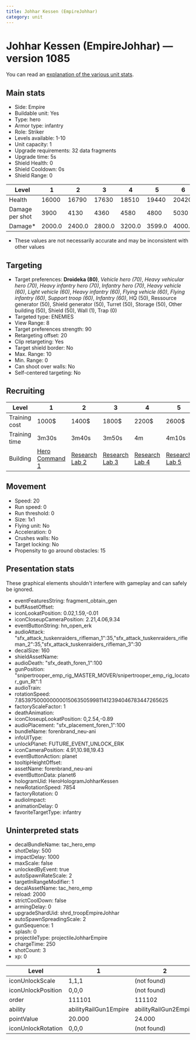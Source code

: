 ```yaml
---
title: Johhar Kessen (EmpireJohhar)
category: unit
---
```


# Johhar Kessen (EmpireJohhar) — version 1085

You can read an [explanation  of the various unit stats](unitexplained.md).

## Main stats

  * Side: Empire
  * Buildable unit: Yes
  * Type: hero
  * Armor type: infantry
  * Role: Striker
  * Levels available: 1-10
  * Unit capacity: 1
  * Upgrade requirements: 32 data fragments
  * Upgrade time: 5s
  * Shield Health: 0
  * Shield Cooldown: 0s
  * Shield Range: 0

|Level          |1     |2     |3     |4     |5     |6     |7     |8     |9     |10    |
|---------------|------|------|------|------|------|------|------|------|------|------|
|Health         |16000 |16790 |17630 |18510 |19440 |20420 |21460 |22560 |23720 |24950 |
|Damage per shot|3900  |4130  |4360  |4580  |4800  |5030  |5380  |5760  |6160  |6590  |
|Damage*        |2000.0|2400.0|2800.0|3200.0|3599.0|4000.0|4400.0|4800.0|5200.0|6000.0|

* These values are not necessarily accurate and may be inconsistent with other values

## Targeting

  * Target preferences: **Droideka (80)**, _Vehicle hero (70)_, _Heavy vehicular hero (70)_, _Heavy infantry hero (70)_, _Infantry hero (70)_, _Heavy vehicle (60)_, _Light vehicle (60)_, _Heavy infantry (60)_, _Flying vehicle (60)_, _Flying infantry (60)_, _Support troop (60)_, _Infantry (60)_, HQ (50), Ressource generator (50), Shield generator (50), Turret (50), Storage (50), Other building (50), Shield (50), Wall (1), Trap (0)
  * Targeted type: ENEMIES
  * View Range: 8
  * Target preferences strength: 90
  * Retargeting offset: 20
  * Clip retargeting: Yes
  * Target shield border: No
  * Max. Range: 10
  * Min. Range: 0
  * Can shoot over walls: No
  * Self-centered targeting: No

## Recruiting

|Level        |1                                           |2                                      |3                                      |4                                      |5                                      |6                                      |7                                      |8                                      |9                                      |10                                      |
|-------------|--------------------------------------------|---------------------------------------|---------------------------------------|---------------------------------------|---------------------------------------|---------------------------------------|---------------------------------------|---------------------------------------|---------------------------------------|----------------------------------------|
|Training cost|1000$                                       |1400$                                  |1800$                                  |2200$                                  |2600$                                  |3000$                                  |3400$                                  |4000$                                  |4200$                                  |4600$                                   |
|Training time|3m30s                                       |3m40s                                  |3m50s                                  |4m                                     |4m10s                                  |4m20s                                  |4m30s                                  |4m40s                                  |4m50s                                  |5m                                      |
|Building     |[Hero Command 1](empireTacticalCommand.html)|[Research Lab 2](empireOffenseLab.html)|[Research Lab 3](empireOffenseLab.html)|[Research Lab 4](empireOffenseLab.html)|[Research Lab 5](empireOffenseLab.html)|[Research Lab 6](empireOffenseLab.html)|[Research Lab 7](empireOffenseLab.html)|[Research Lab 8](empireOffenseLab.html)|[Research Lab 9](empireOffenseLab.html)|[Research Lab 10](empireOffenseLab.html)|

## Movement

  * Speed: 20
  * Run speed: 0
  * Run threshold: 0
  * Size: 1x1
  * Flying unit: No
  * Acceleration: 0
  * Crushes walls: No
  * Target locking: No
  * Propensity to go around obstacles: 15

## Presentation stats

These graphical elements shouldn't interfere with gameplay and can safely be ignored.

  * eventFeaturesString: fragment_obtain_gen
  * buffAssetOffset: 
  * iconLookatPosition: 0.02,1.59,-0.01
  * iconCloseupCameraPosition: 2.21,4.06,9.34
  * eventButtonString: hn_open_erk
  * audioAttack: "sfx_attack_tuskenraiders_rifleman_1":35,"sfx_attack_tuskenraiders_rifleman_2":35,"sfx_attack_tuskenraiders_rifleman_3":30
  * decalSize: 160
  * shieldAssetName: 
  * audioDeath: "sfx_death_foren_1":100
  * gunPosition: "snipertrooper_emp_rig_MASTER_MOVER/snipertrooper_emp_rig_locator_gun_Rt":1
  * audioTrain: 
  * rotationSpeed: 7.8539750000000001506350599811412394046783447265625
  * factoryScaleFactor: 1
  * deathAnimation: 
  * iconCloseupLookatPosition: 0,2.54,-0.89
  * audioPlacement: "sfx_placement_foren_1":100
  * bundleName: forenbrand_neu-ani
  * infoUIType: 
  * unlockPlanet: FUTURE_EVENT_UNLOCK_ERK
  * iconCameraPosition: 4.91,10.98,19.43
  * eventButtonAction: planet
  * tooltipHeightOffset: 
  * assetName: forenbrand_neu-ani
  * eventButtonData: planet6
  * hologramUid: HeroHologramJohharKessen
  * newRotationSpeed: 7854
  * factoryRotation: 0
  * audioImpact: 
  * animationDelay: 0
  * favoriteTargetType: infantry

## Uninterpreted stats

  * decalBundleName: tac_hero_emp
  * shotDelay: 500
  * impactDelay: 1000
  * maxScale: false
  * unlockedByEvent: true
  * autoSpawnRateScale: 2
  * targetInRangeModifier: 1
  * decalAssetName: tac_hero_emp
  * reload: 2000
  * strictCoolDown: false
  * armingDelay: 0
  * upgradeShardUid: shrd_troopEmpireJohhar
  * autoSpawnSpreadingScale: 2
  * gunSequence: 1
  * splash: 0
  * projectileType: projectileJohharEmpire
  * chargeTime: 250
  * shotCount: 3
  * xp: 0

|Level             |1                    |2                    |3                    |4                    |5                    |6                    |7                    |8                    |9                    |10                    |
|------------------|---------------------|---------------------|---------------------|---------------------|---------------------|---------------------|---------------------|---------------------|---------------------|----------------------|
|iconUnlockScale   |1,1,1                |(not found)          |(not found)          |(not found)          |(not found)          |(not found)          |(not found)          |(not found)          |(not found)          |(not found)           |
|iconUnlockPosition|0,0,0                |(not found)          |(not found)          |(not found)          |(not found)          |(not found)          |(not found)          |(not found)          |(not found)          |(not found)           |
|order             |111101               |111102               |111103               |111104               |111105               |111106               |111107               |111108               |111109               |111110                |
|ability           |abilityRailGun1Empire|abilityRailGun2Empire|abilityRailGun3Empire|abilityRailGun4Empire|abilityRailGun5Empire|abilityRailGun6Empire|abilityRailGun7Empire|abilityRailGun8Empire|abilityRailGun9Empire|abilityRailGun10Empire|
|pointValue        |20.000               |24.000               |28.000               |32.000               |36.000               |40.000               |44.000               |48.000               |52.000               |60.000                |
|iconUnlockRotation|0,0,0                |(not found)          |(not found)          |(not found)          |(not found)          |(not found)          |(not found)          |(not found)          |(not found)          |(not found)           |

